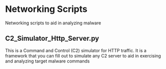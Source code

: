 # Networking Scripts
Networking scripts to aid in analyzing malware
## C2_Simulator_Http_Server.py
This is a Command and Control (C2) simulator for HTTP traffic.  It is a framework that you can fill out to simulate any C2 server to aid in exercising and analyzing target malware commands
